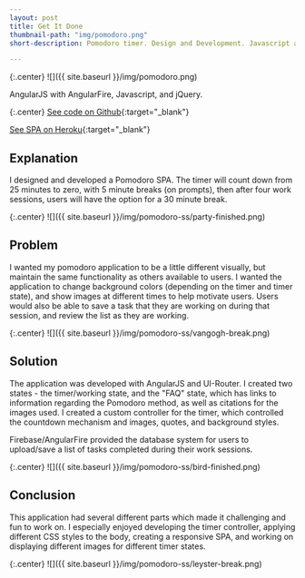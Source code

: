 ```yaml
---
layout: post
title: Get It Done
thumbnail-path: "img/pomodoro.png" 
short-description: Pomodoro timer. Design and Development. Javascript and AngularJS with Firebase/AngularFire

---
```


{:.center}
![]({{ site.baseurl }}/img/pomodoro.png)

AngularJS with AngularFire, Javascript, and jQuery.

{:.center}
[See code on Github](https://github.com/saraguittarclark/pomodoro-app){:target="_blank"}

[See SPA on Heroku](https://evening-oasis-30686.herokuapp.com/){:target="_blank"}

## Explanation

I designed and developed a Pomodoro SPA. The timer will count down from 25 minutes to zero, with 5 minute breaks (on prompts), then after four work sessions, users will have the option for a 30 minute break.

{:.center}
![]({{ site.baseurl }}/img/pomodoro-ss/party-finished.png)

## Problem

I wanted my pomodoro application to be a little different visually, but maintain the same functionality as others available to users. I wanted the application to change background colors (depending on the timer and timer state), and show images at different times to help motivate users. Users would also be able to save a task that they are working on during that session, and review the list as they are working.

{:.center}
![]({{ site.baseurl }}/img/pomodoro-ss/vangogh-break.png)

## Solution

The application was developed with AngularJS and UI-Router. I created two states - the timer/working state, and the "FAQ" state, which has links to information regarding the Pomodoro method, as well as citations for the images used. I created a custom controller for the timer, which controlled the countdown mechanism and images, quotes, and background styles. 

Firebase/AngularFire provided the database system for users to upload/save a list of tasks completed during their work sessions.

{:.center}
![]({{ site.baseurl }}/img/pomodoro-ss/bird-finished.png)

## Conclusion

This application had several different parts which made it challenging and fun to work on. I especially enjoyed developing the timer controller, applying different CSS styles to the body, creating a responsive SPA, and working on displaying different images for different timer states.

{:.center}
![]({{ site.baseurl }}/img/pomodoro-ss/leyster-break.png)